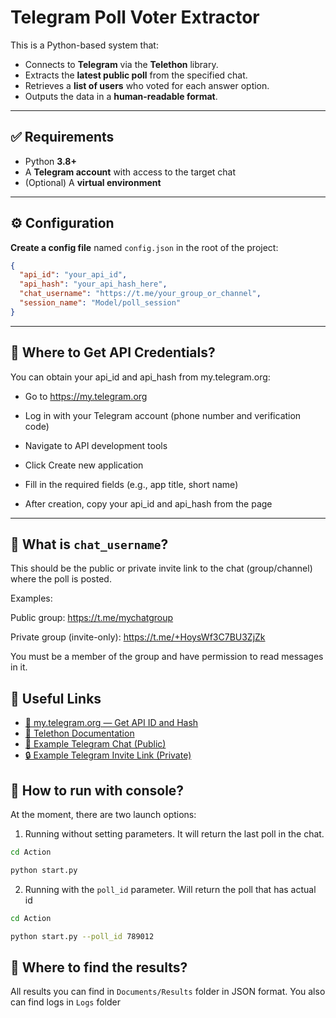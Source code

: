 
# Telegram Poll Voter Extractor

This is a Python-based system that:

- Connects to **Telegram** via the **Telethon** library.
- Extracts the **latest public poll** from the specified chat.
- Retrieves a **list of users** who voted for each answer option.
- Outputs the data in a **human-readable format**.

---

## ✅ Requirements

- Python **3.8+**
- A **Telegram account** with access to the target chat
- (Optional) A **virtual environment**

---

## ⚙️ Configuration
**Create a config file** named `config.json` in the root of the project:

```json
{
  "api_id": "your_api_id",
  "api_hash": "your_api_hash_here",
  "chat_username": "https://t.me/your_group_or_channel", 
  "session_name": "Model/poll_session"
}
```

---

## 🔑 Where to Get API Credentials?
You can obtain your api_id and api_hash from my.telegram.org:

 - Go to https://my.telegram.org

 - Log in with your Telegram account (phone number and verification code)

 - Navigate to API development tools

 - Click Create new application

 - Fill in the required fields (e.g., app title, short name)

 - After creation, copy your api_id and api_hash from the page

---

## 🧭 What is `chat_username`?
This should be the public or private invite link to the chat (group/channel) where the poll is posted.

Examples:

Public group: https://t.me/mychatgroup

Private group (invite-only): https://t.me/+HoysWf3C7BU3ZjZk

You must be a member of the group and have permission to read messages in it.

## 📎 Useful Links

- [🔑 my.telegram.org — Get API ID and Hash](https://my.telegram.org)
- [📘 Telethon Documentation](https://docs.telethon.dev/)
- [💬 Example Telegram Chat (Public)](https://t.me/mychatgroup)
- [🔒 Example Telegram Invite Link (Private)](https://t.me/+HoysWf3C7BU3ZjZk)

## 👾 How to run with console?
At the moment, there are two launch options:
1. Running without setting parameters. It will return the last poll in the chat.
```bash
cd Action
```
```bash
python start.py
```
2. Running with the `poll_id` parameter. Will return the poll that has actual id
```bash
cd Action
```
```bash
python start.py --poll_id 789012
```
## 🎯 Where to find the results?
All results you can find in `Documents/Results` folder in JSON format.
You also can find logs in `Logs` folder
